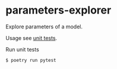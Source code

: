 # parameters-explorer

Explore parameters of a model.

Usage see [unit tests](tests/).

Run unit tests

```
$ poetry run pytest
```
